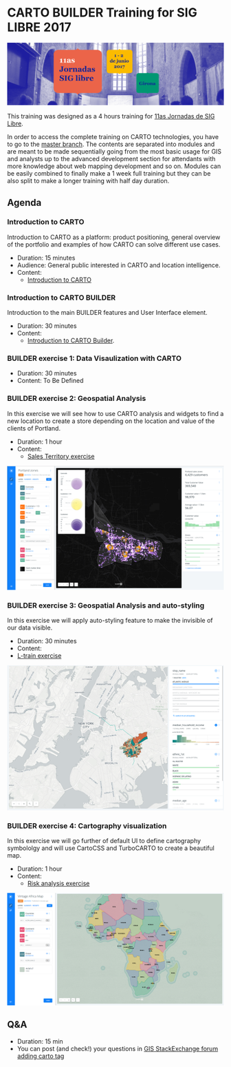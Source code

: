 CARTO BUILDER Training for SIG LIBRE 2017
============================================


![](img/banner_jornadas.png)


This training was designed as a 4 hours training for [11as Jornadas de SIG Libre](http://www.sigte.udg.edu/jornadassiglibre/).

In order to access the complete training on CARTO technologies, you have to go to the [master branch](https://github.com/CartoDB/carto-workshop). The contents are separated into modules and are meant to be made sequentially going from the most basic usage for GIS and analysts up to the advanced development section for attendants with more knowledge about web mapping development and so on. Modules can be easily combined to finally make a 1 week full training but they can be also split to make a longer training with half day duration.

## Agenda

### Introduction to CARTO

Introduction to CARTO as a platform: product positioning, general overview of the portfolio and examples of how CARTO can solve different use cases.

* Duration: 15 minutes
* Audience: General public interested in CARTO and location intelligence.
* Content:
  * [Introduction to CARTO](https://docs.google.com/presentation/d/1o_Mh1xdkYG0fJys_VUVh_FGehkZXOa39ZF-g62n40Q0/present?usp=sharing)


### Introduction to CARTO BUILDER

Introduction to the main BUILDER features and User Interface element.

* Duration: 30 minutes
* Content:
  * [Introduction to CARTO Builder](https://docs.google.com/presentation/d/1vbgbKqQRv5YB5T1aaTw924Q-KXocpo2tTDBZ0w1HALk/present?usp=sharing).

### BUILDER exercise 1: Data Visaulization with CARTO

* Duration: 30 minutes
* Content: To Be Defined


### BUILDER exercise 2: Geospatial Analysis

In this exercise we will see how to use CARTO analysis and widgets to find a new location to create a store depending on the location and value of the clients of Portland.

* Duration: 1 hour
* Content:
  * [Sales Territory exercise](https://github.com/CartoDB/carto-workshop/blob/master/02-builder-analysis/exercises/portland.md)

![sales](img/sales.png)

### BUILDER exercise 3: Geospatial Analysis and auto-styling

In this exercise we will apply auto-styling feature to make the invisible of our data visible.

* Duration: 30 minutes
* Content:
 * [L-train exercise](https://github.com/CartoDB/carto-workshop/blob/master/02-builder-analysis/exercises/l_line.md)

![l-train](img/l-train.png)

### BUILDER exercise 4: Cartography visualization

In this exercise we will go further of default UI to define cartography symbololgy and will use CartoCSS and TurboCARTO to create a beautiful map.

* Duration: 1 hour
* Content:
  * [Risk analysis exercise](https://github.com/CartoDB/carto-workshop/blob/master/02-builder-analysis/exercises/railways.md)

![Africa](img/africa.png)

## Q&A
  * Duration: 15 min
  * You can post (and check!) your questions in [GIS StackExchange forum adding carto tag](https://gis.stackexchange.com/questions/tagged/carto)
